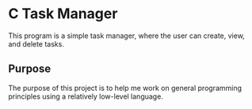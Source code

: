 # C Task Manager

This program is a simple task manager, where the user can create, view, and delete tasks.

## Purpose

The purpose of this project is to help me work on general programming principles using a relatively low-level language.